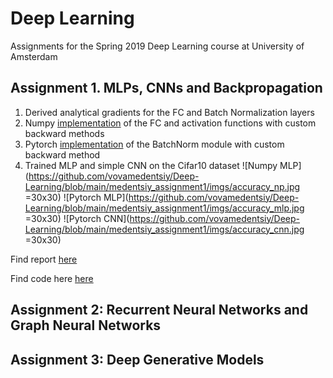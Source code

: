 # Deep Learning
Assignments for the Spring 2019 Deep Learning course at University of Amsterdam

## Assignment 1. MLPs, CNNs and Backpropagation
1. Derived analytical gradients for the FC and Batch Normalization layers
2. Numpy [implementation](https://github.com/vovamedentsiy/Deep-Learning/blob/main/medentsiy_assignment1/code/modules.py) of the FC and activation functions with custom backward methods 
3. Pytorch [implementation](https://github.com/vovamedentsiy/Deep-Learning/blob/main/medentsiy_assignment1/code/custom_batchnorm.py) of the BatchNorm module with custom backward method
4. Trained MLP and simple CNN on the Cifar10 dataset
![Numpy MLP](https://github.com/vovamedentsiy/Deep-Learning/blob/main/medentsiy_assignment1/imgs/accuracy_np.jpg =30x30)
![Pytorch MLP](https://github.com/vovamedentsiy/Deep-Learning/blob/main/medentsiy_assignment1/imgs/accuracy_mlp.jpg =30x30)
![Pytorch CNN](https://github.com/vovamedentsiy/Deep-Learning/blob/main/medentsiy_assignment1/imgs/accuracy_cnn.jpg =30x30)

Find report [here ](https://github.com/vovamedentsiy/Deep-Learning/blob/main/medentsiy_assignment1/DL_assignment1.pdf)


Find code here [here ](https://github.com/vovamedentsiy/Deep-Learning/tree/main/medentsiy_assignment1/code)


## Assignment 2: Recurrent Neural Networks and Graph Neural Networks
## Assignment 3: Deep Generative Models

